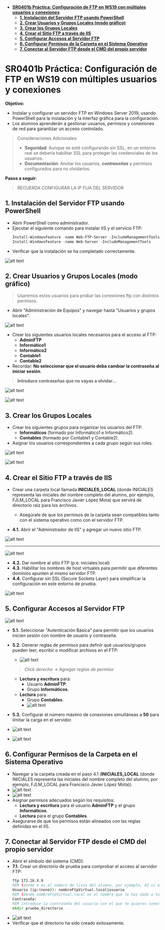- [**SR0401b Práctica: Configuración de FTP en WS19 con múltiples usuarios y conexiones**](#sr0401b-práctica-configuración-de-ftp-en-ws19-con-múltiples-usuarios-y-conexiones)
  - [**1. Instalación del Servidor FTP usando PowerShell**](#1-instalación-del-servidor-ftp-usando-powershell)
  - [**2. Crear Usuarios y Grupos Locales (modo gráfico)**](#2-crear-usuarios-y-grupos-locales-modo-gráfico)
  - [**3. Crear los Grupos Locales**](#3-crear-los-grupos-locales)
  - [**4. Crear el Sitio FTP a través de IIS**](#4-crear-el-sitio-ftp-a-través-de-iis)
  - [**5. Configurar Accesos al Servidor FTP**](#5-configurar-accesos-al-servidor-ftp)
  - [**6. Configurar Permisos de la Carpeta en el Sistema Operativo**](#6-configurar-permisos-de-la-carpeta-en-el-sistema-operativo)
  - [**7. Conectar al Servidor FTP desde el CMD del propio servidor**](#7-conectar-al-servidor-ftp-desde-el-cmd-del-propio-servidor)

# **SR0401b Práctica: Configuración de FTP en WS19 con múltiples usuarios y conexiones**

**Objetivo:**
- Instalar y configurar un servidor FTP en Windows Server 2019, usando PowerShell para la instalación y la interfaz gráfica para la configuración.
- Los alumnos aprenderán a gestionar usuarios, permisos y conexiones de red para garantizar un acceso controlado.

> Consideraciones Adicionales:
> - **Seguridad**: Aunque se esté configurando sin SSL, en un entorno real se debería habilitar SSL para proteger las credenciales de los usuarios.
> - **Documentación**: Anotar los usuarios, ***contraseñas*** y permisos configurados para no olvidarlos.

**Pasos a seguir**:

> RECUERDA CONFIGURAR LA IP FIJA DEL SERVIDOR

## **1. Instalación del Servidor FTP usando PowerShell**
   - Abrir PowerShell como administrador.
   - Ejecutar el siguiente comando para instalar IIS y el servicio FTP:
     ```powershell
     Install-WindowsFeature -name Web-FTP-Server -IncludeManagementTools
     Install-WindowsFeature -name Web-Server -IncludeManagementTools
     ```
   - Verificar que la instalación se ha completado correctamente.
  
  ![alt text](image-5.png)

## **2. Crear Usuarios y Grupos Locales (modo gráfico)**
   > Usaremos estos usuarios para probar las conexiones ftp con distintos permisos.
   - Abrir "Administración de Equipos" y navegar hasta "Usuarios y grupos locales".

![alt text](image-6.png)

   - Crear los siguientes usuarios locales necesarios para el acceso al FTP:
     - **AdminFTP**
     - **Informático1**
     - **Informático2**
     - **Contable1**
     - **Contable2**
   - Recordar: **No seleccionar que el usuario deba cambiar la contraseña al iniciar sesión**.

> **Introduce contraseñas que no vayas a olvidar...**

![alt text](image-22.png)

![alt text](image-23.png)

## **3. Crear los Grupos Locales**
   - Crear los siguientes grupos para organizar los usuarios del FTP:
     - **Informáticos** (formado por Informático1 e Informático2).
     - **Contables** (formado por Contable1 y Contable2).
   - Asignar los usuarios correspondientes a cada grupo según sus roles.

![alt text](image-9.png)

![alt text](image-10.png)

## **4. Crear el Sitio FTP a través de IIS**
   - Crear una carpeta local llamada **INICIALES_LOCAL** (donde INICIALES representa las iniciales del nombre completo del alumno, por ejemplo, FJLM_LOCAL para Francisco Javier López Mota) que servirá de directorio raíz para los archivos.
     - Asegúrate de que los permisos de la carpeta sean compatibles tanto con el sistema operativo como con el servidor FTP.
   
   - **4.1.** Abrir el "Administrador de IIS" y agregar un nuevo sitio FTP.

![alt text](image-11.png)

---

![alt text](image-12.png)
  
   - **4.2.** Dar nombre al sitio FTP (p.e. iniciales.local)
   - **4.3.** Habilitar los nombres de host virtuales para permitir que diferentes dominios apunten al mismo servidor FTP.
   - **4.4.** Configurar sin SSL (Secure Sockets Layer) para simplificar la configuración en este entorno de prueba.

![alt text](image-13.png)

## **5. Configurar Accesos al Servidor FTP**

![alt text](image-14.png)

   - **5.1.** Seleccionar "Autenticación Básica" para permitir que los usuarios inicien sesión con nombre de usuario y contraseña.
   - **5.2.** Generar reglas de permisos para definir qué usuarios/grupos pueden leer, escribir o modificar archivos en el FTP:
       - ![alt text](image-15.png)
  
     > *Click derecho -> Agregar reglas de permiso*

     - **Lectura y escritura** para:
       - Usuario **AdminFTP**.
       - Grupo **Informáticos**.
     - **Lectura** para:
       - Grupo **Contables**.
       - ![alt text](image-24.png)

   - **5.3.** Configurar el número máximo de conexiones simultáneas a **50** para limitar la carga en el servidor.
   - ![alt text](image-17.png)
   - ![alt text](image-18.png)
   

## **6. Configurar Permisos de la Carpeta en el Sistema Operativo**
   - Navegar a la carpeta creada en el paso 4.1 (**INICIALES_LOCAL** (donde INICIALES representa las iniciales del nombre completo del alumno, por ejemplo, FJLM_LOCAL para Francisco Javier López Mota)).
   - ![alt text](image-19.png)
   - ![alt text](image-20.png)
   - Asignar permisos adecuados según los requisitos:
     - **Lectura y escritura** para el usuario **AdminFTP** y el grupo **Informáticos**.
     - **Lectura** para el grupo **Contables**.
   - Asegurarse de que los permisos están alineados con las reglas definidas en el IIS.

## **7. Conectar al Servidor FTP desde el CMD del propio servidor**
   - Abrir el símbolo del sistema (CMD).
   - **7.1.** Crear un directorio de prueba para comprobar el acceso al servidor FTP:
     ```cmd
     ftp 172.16.X.9
     REM (donde X es el número de lista del alumno, por ejemplo, 43 si el alumno es el número 43)
     Usuario (ip:(none)): nombreFtpVirtual.local|usuario
     REM (donde nombreFtpVirtual.local es el nombre que le has dado a tu ftp virtual y usuario es el nombre de usuario con el que te quieres conectar)
     Contraseña:
     REM introduce la contraseña del usuario con el que te quieres conectar    
     mkdir prueba_directorio
     ```
   - ![alt text](image-21.png)
   - Verificar que el directorio ha sido creado exitosamente.


